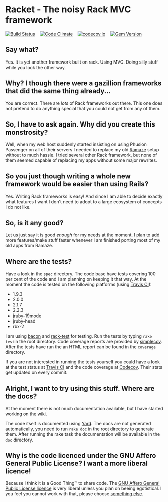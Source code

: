 # Racket - The noisy Rack MVC framework

[![Build Status](https://travis-ci.org/lasso/racket.svg?branch=master)](https://travis-ci.org/lasso/racket)&nbsp;&nbsp;&nbsp;&nbsp;[![Code Climate](https://codeclimate.com/github/lasso/racket/badges/gpa.svg)](https://codeclimate.com/github/lasso/racket)&nbsp;&nbsp;&nbsp;&nbsp;[![codecov.io](https://codecov.io/github/lasso/racket/coverage.svg?branch=master)](https://codecov.io/github/lasso/racket?branch=master)&nbsp;&nbsp;&nbsp;&nbsp;[![Gem Version](https://badge.fury.io/rb/racket-mvc.svg)](http://badge.fury.io/rb/racket-mvc)

## Say what?
Yes. It is yet another framework built on rack. Using MVC. Doing silly stuff while you look the other way.

## Why? I though there were a gazillion frameworks that did the same thing already...
You are correct. There are _lots_ of Rack frameworks out there. This one does not pretend to do anything special
that you could not get from any of them.

## So, I have to ask again. Why did you create this monstrosity?
Well, when my web host suddenly started insisting on using Phusion Passenger on all of their servers
I needed to replace my old [Ramaze](http://ramaze.net/) setup without to much hassle. I tried several
other Rack framework, but none of them seemed capable of replacing my apps without some major rewrites.

## So you just though writing a whole new framework would be easier than using Rails?
Yes. Writing Rack frameworks is easy! And since I am able to decide exactly what features I want I don't
need to adopt to a large ecosystem of concepts I do not like.

## So, is it any good?
Let us just say it is good _enough_ for my needs at the moment. I plan to add more features/make stuff faster
whenever I am finished porting most of my old apps from Ramaze.

## Where are the tests?
Have a look in the `spec` directory. The code base have tests covering 100 per cent of the code and I am planning on keeping it that way. At the moment the code is tested on the following platforms (using [Travis CI](https://travis-ci.org/)):

- 1.9.3
- 2.0.0
- 2.1.7
- 2.2.3
- jruby-19mode
- jruby-head
- rbx-2

I am using [bacon](https://github.com/chneukirchen/bacon) and [rack-test](https://github.com/brynary/rack-test) for testing. Run the tests by typing `rake test`in the root directory. Code coverage reports are provided by [simplecov](https://rubygems.org/gems/simplecov). After the tests have run the an HTML report can be found in the `coverage` directory.

If you are not interested in running the tests yourself you could have a look at the test status at [Travis CI](https://travis-ci.org/lasso/racket) and the code coverage at [Codecov](https://codecov.io/github/lasso/racket). Their stats get updated on every commit.

## Alright, I want to try using this stuff. Where are the docs?
At the moment there is not much documentation available, but I have started working on the [wiki](https://github.com/lasso/racket/wiki).

The code itself is documented using [Yard](http://yardoc.org/). The docs are not generated automatically, you need to run `rake doc` in the root directory to generate them. After running the rake task the documentation will be available in the `doc` directory.

## Why is the code licenced under the GNU Affero General Public License? I want a more liberal licence!
Because I think it is a Good Thing&trade; to share code. The
[GNU Affero General Public License licence](https://www.gnu.org/licenses/agpl.html) is very liberal unless you plan
on beeing egotistical. I you feel you cannot work with that, please choose
[something else](https://en.wikipedia.org/wiki/Comparison_of_web_application_frameworks#Ruby).
